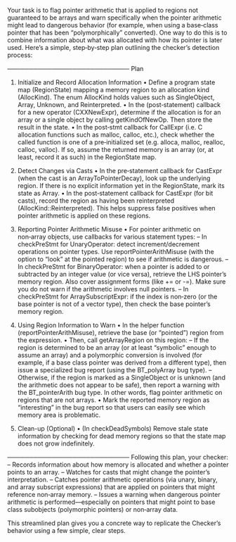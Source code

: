 Your task is to flag pointer arithmetic that is applied to regions not guaranteed to be arrays and warn specifically when the pointer arithmetic might lead to dangerous behavior (for example, when using a base‐class pointer that has been “polymorphically” converted). One way to do this is to combine information about what was allocated with how its pointer is later used. Here’s a simple, step‑by‑step plan outlining the checker’s detection process:

────────────────────────────
Plan

1. Initialize and Record Allocation Information
   • Define a program state map (RegionState) mapping a memory region to an allocation kind (AllocKind). The enum AllocKind holds values such as SingleObject, Array, Unknown, and Reinterpreted.
   • In the (post‑statement) callback for a new operator (CXXNewExpr), determine if the allocation is for an array or a single object by calling getKindOfNewOp. Then store the result in the state.
   • In the post‑stmt callback for CallExpr (i.e. C allocation functions such as malloc, calloc, etc.), check whether the called function is one of a pre‑initialized set (e.g. alloca, malloc, realloc, calloc, valloc). If so, assume the returned memory is an array (or, at least, record it as such) in the RegionState map.

2. Detect Changes via Casts
   • In the pre‑statement callback for CastExpr (when the cast is an ArrayToPointerDecay), look up the underlying region. If there is no explicit information yet in the RegionState, mark its state as Array.
   • In the post‑statement callback for CastExpr (for bit casts), record the region as having been reinterpreted (AllocKind::Reinterpreted). This helps suppress false positives when pointer arithmetic is applied on these regions.

3. Reporting Pointer Arithmetic Misuse
   • For pointer arithmetic on non‑array objects, use callbacks for various statement types:
       – In checkPreStmt for UnaryOperator: detect increment/decrement operations on pointer types. Use reportPointerArithMisuse (with the option to “look” at the pointed region) to see if arithmetic is dangerous.
       – In checkPreStmt for BinaryOperator: when a pointer is added to or subtracted by an integer value (or vice versa), retrieve the LHS pointer’s memory region. Also cover assignment forms (like += or -=). Make sure you do not warn if the arithmetic involves null pointers.
       – In checkPreStmt for ArraySubscriptExpr: if the index is non‑zero (or the base pointer is not of a vector type), then check the base pointer’s memory region.

4. Using Region Information to Warn
   • In the helper function (reportPointerArithMisuse), retrieve the base (or “pointed”) region from the expression.
   • Then, call getArrayRegion on this region:
       – If the region is determined to be an array (or at least “symbolic” enough to assume an array) and a polymorphic conversion is involved (for example, if a base class pointer was derived from a different type), then issue a specialized bug report (using the BT_polyArray bug type).
       – Otherwise, if the region is marked as a SingleObject or is unknown (and the arithmetic does not appear to be safe), then report a warning with the BT_pointerArith bug type. In other words, flag pointer arithmetic on regions that are not arrays.
   • Mark the reported memory region as “interesting” in the bug report so that users can easily see which memory area is problematic.

5. Clean-up (Optional)
   • (In checkDeadSymbols) Remove stale state information by checking for dead memory regions so that the state map does not grow indefinitely.

────────────────────────────
Following this plan, your checker:
   – Records information about how memory is allocated and whether a pointer points to an array.
   – Watches for casts that might change the pointer’s interpretation.
   – Catches pointer arithmetic operations (via unary, binary, and array subscript expressions) that are applied on pointers that might reference non‑array memory.
   – Issues a warning when dangerous pointer arithmetic is performed—especially on pointers that might point to base class subobjects (polymorphic pointers) or non‑array data.

This streamlined plan gives you a concrete way to replicate the Checker’s behavior using a few simple, clear steps.